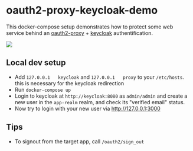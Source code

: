 # oauth2-proxy-keycloak-demo

This docker-compose setup demonstrates how to protect some web service behind an [oauth2-proxy](https://github.com/oauth2-proxy/oauth2-proxy) + [keycloak](https://www.keycloak.org/) authentification.

[![](./diagram.jpg)](https://developer.okta.com/blog/2022/07/14/add-auth-to-any-app-with-oauth2-proxy)

## Local dev setup

- Add `127.0.0.1   keycloak` and `127.0.0.1   proxy` to your `/etc/hosts`. this is necessary for the keycloak redirection
- Run `docker-compose up`
- Login to keycloak at `http://keycloak:8080` as `admin/admin` and create a new user in the `app-realm` realm, and check its "verified email" status.
- Now try to login with your new user via http://127.0.0.1:3000

## Tips

- To signout from the target app, call `/oauth2/sign_out`
